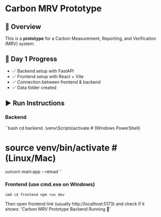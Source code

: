 ﻿# Carbon MRV Prototype

## 📌 Overview
This is a **prototype** for a Carbon Measurement, Reporting, and Verification (MRV) system.

## 🚀 Day 1 Progress
- ✅ Backend setup with FastAPI
- ✅ Frontend setup with React + Vite
- ✅ Connection between frontend & backend
- ✅ Data folder created

## ▶️ Run Instructions
### Backend
``bash
cd backend
.\venv\Scripts\activate  # (Windows PowerShell)
# source venv/bin/activate  # (Linux/Mac)
uvicorn main:app --reload
``

### Frontend (use cmd.exe on Windows)
``cmd
cd frontend
npm run dev
``

Then open frontend link (usually http://localhost:5173) and check if it shows:
'Carbon MRV Prototype Backend Running 🚀'
